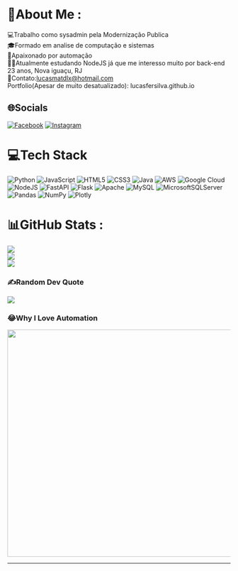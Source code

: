 # 💫About Me :
💻Trabalho como sysadmin pela Modernização Publica<br>
🎓Formado em analise de computação e sistemas<br>
💓Apaixonado por automação<br>
🧑‍🎓Atualmente estudando NodeJS já que me interesso muito por back-end<br>
23 anos, Nova iguaçu, RJ<br>
🤝Contato:lucasmatdlx@hotmail.com<br>
Portfolio(Apesar de muito desatualizado): lucasfersilva.github.io<br>


## 🌐Socials
[![Facebook](https://img.shields.io/badge/Facebook-%231877F2.svg?logo=Facebook&logoColor=white)](https://facebook.com/lucas.fernandes130/) [![Instagram](https://img.shields.io/badge/Instagram-%23E4405F.svg?logo=Instagram&logoColor=white)](https://instagram.com/lucas1.py/?hl=en) 

# 💻Tech Stack
![Python](https://img.shields.io/badge/python-3670A0?style=for-the-badge&logo=python&logoColor=ffdd54) ![JavaScript](https://img.shields.io/badge/javascript-%23323330.svg?style=for-the-badge&logo=javascript&logoColor=%23F7DF1E) ![HTML5](https://img.shields.io/badge/html5-%23E34F26.svg?style=for-the-badge&logo=html5&logoColor=white) ![CSS3](https://img.shields.io/badge/css3-%231572B6.svg?style=for-the-badge&logo=css3&logoColor=white) ![Java](https://img.shields.io/badge/java-%23ED8B00.svg?style=for-the-badge&logo=java&logoColor=white) ![AWS](https://img.shields.io/badge/AWS-%23FF9900.svg?style=for-the-badge&logo=amazon-aws&logoColor=white) ![Google Cloud](https://img.shields.io/badge/Google%20Cloud-%234285F4.svg?style=for-the-badge&logo=google-cloud&logoColor=white) ![NodeJS](https://img.shields.io/badge/node.js-6DA55F?style=for-the-badge&logo=node.js&logoColor=white) ![FastAPI](https://img.shields.io/badge/FastAPI-005571?style=for-the-badge&logo=fastapi) ![Flask](https://img.shields.io/badge/flask-%23000.svg?style=for-the-badge&logo=flask&logoColor=white) ![Apache](https://img.shields.io/badge/apache-%23D42029.svg?style=for-the-badge&logo=apache&logoColor=white) ![MySQL](https://img.shields.io/badge/mysql-%2300f.svg?style=for-the-badge&logo=mysql&logoColor=white) ![MicrosoftSQLServer](https://img.shields.io/badge/Microsoft%20SQL%20Sever-CC2927?style=for-the-badge&logo=microsoft%20sql%20server&logoColor=white) ![Pandas](https://img.shields.io/badge/pandas-%23150458.svg?style=for-the-badge&logo=pandas&logoColor=white) ![NumPy](https://img.shields.io/badge/numpy-%23013243.svg?style=for-the-badge&logo=numpy&logoColor=white) ![Plotly](https://img.shields.io/badge/Plotly-%233F4F75.svg?style=for-the-badge&logo=plotly&logoColor=white)
# 📊GitHub Stats :
![](https://github-readme-stats.vercel.app/api?username=lucasfersilva&theme=dark&hide_border=false&include_all_commits=false&count_private=false)<br/>
![](https://github-readme-streak-stats.herokuapp.com/?user=lucasfersilva&theme=dark&hide_border=false)<br/>
![](https://github-readme-stats.vercel.app/api/top-langs/?username=lucasfersilva&theme=dark&hide_border=false&include_all_commits=false&count_private=false&layout=compact)

### ✍️Random Dev Quote
![](https://quotes-github-readme.vercel.app/api?type=horizontal&theme=radical)

### 😂Why I Love Automation
<img src="https://i.pinimg.com/originals/19/89/1b/19891b1eb9c47b70b739e06b20ba83cd.jpg" width="512px"/>

---


  <!-- Proudly created with GPRM ( https://gprm.itsvg.in ) -->
  
